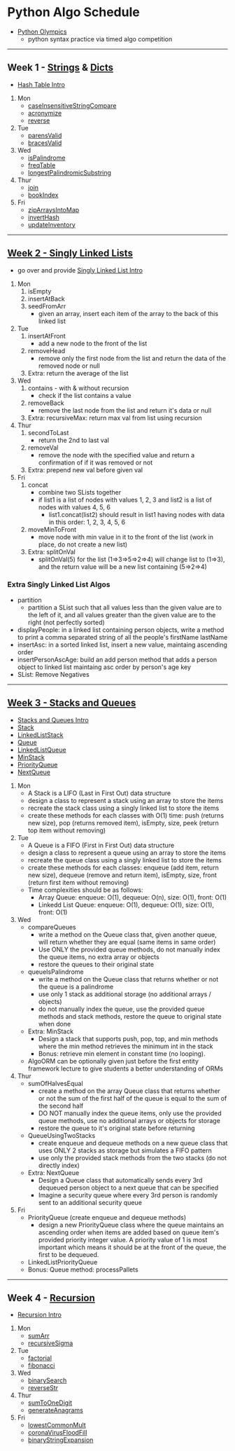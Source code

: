 # Python Algo Schedule

- [Python Olympics](https://docs.google.com/presentation/d/1l8L_gnuIUrA5yZUfrYyMbzyI7hx9ksm2hwRlIjkXRzQ/edit?ts=5cf7ec65#slide=id.p)
  - python syntax practice via timed algo competition

---

## Week 1 - [Strings](../../strings) & [Dicts](../../objects)

- [Hash Table Intro](https://docs.google.com/document/d/1r_01EQDb5jGwPPDH0cVolo1L8FJZlHp9p2jd3nfW3TQ/edit?usp=sharing)

1. Mon
   - [caseInsensitiveStringCompare](../../strings/caseInsensitiveStringCompare.js)
   - [acronymize](../../strings/acronymize.js)
   - [reverse](../../strings/reverseString.js)
2. Tue
   - [parensValid](../../strings/parensValid.js)
   - [bracesValid](../../strings/bracesValid.js)
3. Wed
   - [isPalindrome](../../strings/isPalindrome.js)
   - [freqTable](../../objects/freqTable.js)
   - [longestPalindromicSubstring](../../strings/longestPalindromicSubstring.js)
4. Thur
   - [join](../../recreated_methods/Array/join.js)
   - [bookIndex](../../strings/bookIndex.js)
5. Fri
   - [zipArraysIntoMap](../../objects/zipArraysIntoMap.js)
   - [invertHash](../../objects/invertObj.js)
   - [updateInventory](../../objects/updateInventory.js)

---

## [Week 2 - Singly Linked Lists](../../data_structures/SinglyLinkedList.js)

- go over and provide [Singly Linked List Intro](../../data_structures/SinglyLinkedList.md)

1. Mon
   1. isEmpty
   2. insertAtBack
   3. seedFromArr
      - given an array, insert each item of the array to the back of this linked list
2. Tue
   1. insertAtFront
      - add a new node to the front of the list
   2. removeHead
      - remove only the first node from the list and return the data of the removed node or null
   3. Extra: return the average of the list
3. Wed
   1. contains - with & without recursion
      - check if the list contains a value
   2. removeBack
      - remove the last node from the list and return it's data or null
   3. Extra: recursiveMax: return max val from list using recursion
4. Thur
   1. secondToLast
      - return the 2nd to last val
   2. removeVal
      - remove the node with the specified value and return a confirmation of if it was removed or not
   3. Extra: prepend new val before given val
5. Fri
   1. concat
      - combine two SLists together
      - if list1 is a list of nodes with values 1, 2, 3 and list2 is a list of nodes with values 4, 5, 6
        - list1.concat(list2) should result in list1 having nodes with data in this order: 1, 2, 3, 4, 5, 6
   2. moveMinToFront
      - move node with min value in it to the front of the list (work in place, do not create a new list)
   3. Extra: splitOnVal
      - splitOnVal(5) for the list (1=>3=>5=>2=>4) will change list to (1=>3), and the return value will be a new list containing (5=>2=>4)

### Extra Singly Linked List Algos

- partition
  - partition a SList such that all values less than the given value are to the left of it, and all values greater than the given value are to the right (not perfectly sorted)
- displayPeople: in a linked list containing person objects, write a method to print a comma separated string of all the people's firstName lastName
- insertAsc: in a sorted linked list, insert a new value, maintaing ascending order
- insertPersonAscAge: build an add person method that adds a person object to linked list maintaing asc order by person's age key
- SList: Remove Negatives

---

## [Week 3 - Stacks and Queues](../../data_structures)

- [Stacks and Queues Intro](../../data_structures/StacksAndQueues.md)
- [Stack](../../data_structures/Stack.js)
- [LinkedListStack](../../data_structures/LinkedListStack.js)
- [Queue](../../data_structures/Queue.js)
- [LinkedListQueue](../../data_structures/LinkedListQueue.js)
- [MinStack](../../data_structures/MinStack.js)
- [PriorityQueue](../../data_structures/PriorityQueue.js)
- [NextQueue](../../data_structures/NextQueue.js)

1. Mon
   - A Stack is a LIFO (Last in First Out) data structure
   - design a class to represent a stack using an array to store the items
   - recreate the stack class using a singly linked list to store the items
   - create these methods for each classes with O(1) time: push (returns new size), pop (returns removed item), isEmpty, size, peek (return top item without removing)
2. Tue
   - A Queue is a FIFO (First in First Out) data structure
   - design a class to represent a queue using an array to store the items
   - recreate the queue class using a singly linked list to store the items
   - create these methods for each classes: enqueue (add item, return new size), dequeue (remove and return item), isEmpty, size, front (return first item without removing)
   - Time complexities should be as follows:
     - Array Queue: enqueue: O(1), dequeue: O(n), size: O(1), front: O(1)
     - Linkedd List Queue: enqueue: O(1), dequeue: O(1), size: O(1), front: O(1)
3. Wed
   - compareQueues
     - write a method on the Queue class that, given another queue, will return whether they are equal (same items in same order)
     - Use ONLY the provided queue methods, do not manually index the queue items, no extra array or objects
     - restore the queues to their original state
   - queueIsPalindrome
     - write a method on the Queue class that returns whether or not the queue is a palindrome
     - use only 1 stack as additional storage (no additional arrays / objects)
     - do not manually index the queue, use the provided queue methods and stack methods, restore the queue to original state when done
   - Extra: MinStack
     - Design a stack that supports push, pop, top, and min methods where the min method retrieves the minimum int in the stack
     - Bonus: retrieve min element in constant time (no looping).
   - AlgoORM can be optionally given just before the first entity framework lecture to give students a better understanding of ORMs
4. Thur
   - sumOfHalvesEqual
     - create a method on the array Queue class that returns whether or not the sum of the first half of the queue is equal to the sum of the second half
     - DO NOT manually index the queue items, only use the provided queue methods, use no additional arrays or objects for storage
     - restore the queue to it's original state before returning
   - QueueUsingTwoStacks
     - create enqueue and dequeue methods on a new queue class that uses ONLY 2 stacks as storage but simulates a FIFO pattern
     - use only the provided stack methods from the two stacks (do not directly index)
   - Extra: NextQueue
     - Design a Queue class that automatically sends every 3rd dequeued person object to a next queue that can be specified
     - Imagine a security queue where every 3rd person is randomly sent to an additional security queue
5. Fri
   - PriorityQueue (create enqueue and dequeue methods)
     - design a new PriorityQueue class where the queue maintains an ascending order when items are added based on queue item's provided priority integer value. A priority value of 1 is most important which means it should be at the front of the queue, the first to be dequeued.
   - LinkedListPriorityQueue
   - Bonus: Queue method: processPallets

---

## Week 4 - [Recursion](../../recursion)

- [Recursion Intro](../../recursion/Recursion.md)

1. Mon
   - [sumArr](../../recursion/sumArr.js)
   - [recursiveSigma](../../recursion/recursiveSigma.js)
2. Tue
   - [factorial](../../recursion/factorial.js)
   - [fibonacci](../../recursion/fibonacci.js)
3. Wed
   - [binarySearch](../../recursion/binarySearch.js)
   - [reverseStr](../../recursion/reverseStr.js)
4. Thur
   - [sumToOneDigit](../../recursion/sumToOneDigit.js)
   - [generateAnagrams](../../recursion/generateAnagrams.js)
5. Fri
   - [lowestCommonMult](../../recursion/lowestCommonMult.js)
   - [coronaVirusFloodFill](../../recursion/coronaVirusFloodFill.js)
   - [binaryStringExpansion](../../recursion/binaryStringExpansion.js)
